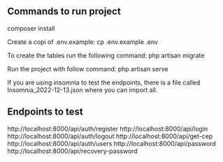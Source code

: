 ## Commands to run project

composer install

Create a copi of .env.example: cp .env.example .env

To create the tables run the following command:
php artisan migrate

Run the project with follow command:
php artisan serve

If you are using insomnia to test the endpoints, there is a file called Insomnia_2022-12-13.json where you can import all.

## Endpoints to test

http://localhost:8000/api/auth/register
http://localhost:8000/api/login
http://localhost:8000/api/auth/logout
http://localhost:8000/api/get-cep
http://localhost:8000/api/auth/users
http://localhost:8000/api/password
http://localhost:8000/api/recovery-password
